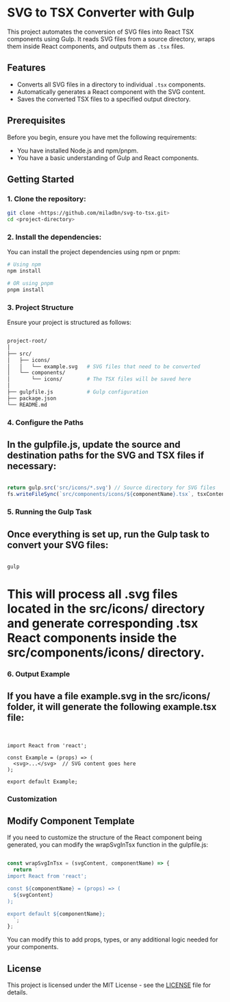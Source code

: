 # SVG to TSX Converter with Gulp

This project automates the conversion of SVG files into React TSX components using Gulp. It reads SVG files from a source directory, wraps them inside React components, and outputs them as `.tsx` files.

## Features

- Converts all SVG files in a directory to individual `.tsx` components.
- Automatically generates a React component with the SVG content.
- Saves the converted TSX files to a specified output directory.

## Prerequisites

Before you begin, ensure you have met the following requirements:

- You have installed Node.js and npm/pnpm.
- You have a basic understanding of Gulp and React components.

## Getting Started

### 1. Clone the repository:

```bash
git clone <https://github.com/miladbn/svg-to-tsx.git>
cd <project-directory>
```

### 2. Install the dependencies:

You can install the project dependencies using npm or pnpm:

```bash
# Using npm
npm install

# OR using pnpm
pnpm install
```


### 3. Project Structure
Ensure your project is structured as follows:

```graphql

project-root/
│
├── src/
│   ├── icons/
│   │   └── example.svg   # SVG files that need to be converted
│   └── components/
│       └── icons/        # The TSX files will be saved here
│
├── gulpfile.js           # Gulp configuration
├── package.json
└── README.md
```

### 4. Configure the Paths
## In the gulpfile.js, update the source and destination paths for the SVG and TSX files if necessary:

```js

return gulp.src('src/icons/*.svg') // Source directory for SVG files
fs.writeFileSync(`src/components/icons/${componentName}.tsx`, tsxContent); // Output directory for TSX files
```
### 5. Running the Gulp Task
## Once everything is set up, run the Gulp task to convert your SVG files:

```bash

gulp
```
# This will process all .svg files located in the src/icons/ directory and generate corresponding .tsx React components inside the src/components/icons/ directory.

### 6. Output Example
## If you have a file example.svg in the src/icons/ folder, it will generate the following example.tsx file:

```tsx


import React from 'react';

const Example = (props) => (
  <svg>...</svg>  // SVG content goes here
);

export default Example;
```
### Customization
## Modify Component Template
If you need to customize the structure of the React component being generated, you can modify the wrapSvgInTsx function in the gulpfile.js:

```js

const wrapSvgInTsx = (svgContent, componentName) => {
  return `
import React from 'react';

const ${componentName} = (props) => (
  ${svgContent}
);

export default ${componentName};
  `;
};
```
You can modify this to add props, types, or any additional logic needed for your components.


## License

This project is licensed under the MIT License - see the [LICENSE](LICENSE) file for details.
